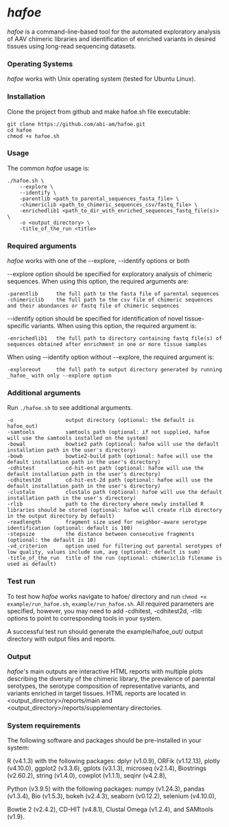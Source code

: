 # _hafoe_ 
_hafoe_ is a command-line-based tool for the automated exploratory analysis of AAV chimeric libraries and identification of enriched variants in desired tissues using long-read sequencing datasets.

### Operating Systems
_hafoe_ works with Unix operating system (tested for Ubuntu Linux).

### Installation
Clone the project from github and make hafoe.sh file executable:

```
git clone https://github.com/abi-am/hafoe.git
cd hafoe
chmod +x hafoe.sh
```

### Usage
The common _hafoe_ usage is:

```
./hafoe.sh \
    --explore \
    --identify \
    -parentlib <path_to_parental_sequences_fasta_file> \
    -chimericlib <path_to_chimeric_sequences_csv/fastq_file> \
    -enrichedlib1 <path_to_dir_with_enriched_sequences_fastq_file(s)> \
    -o <output_directory> \
    -title_of_the_run <title> 
```

### Required arguments
_hafoe_ works with one of the --explore, --identify options or both

--explore option should be specified for exploratory analysis of chimeric sequences. When using this option, the required arguments are: 
```
-parentlib      the full path to the fasta file of parental sequences
-chimericlib    the full path to the csv file of chimeric sequences and their abundances or fastq file of chimeric sequences
```

--identify option should be specified for identification of novel tissue-specific variants. When using this option, the required argument is: 
```
-enrichedlib1   the full path to directory containing fastq file(s) of sequences obtained after enrichment in one or more tissue samples
```

When using --identify option without --explore, the required argument is:
```
-exploreout     the full path to output directory generated by running _hafoe_ with only --explore option
```

### Additional arguments
Run `./hafoe.sh` to see additional arguments.

```
-o                 output directory (optional: the default is hafoe_out)
-samtools          samtools path (optional: if not supplied, hafoe will use the samtools installed on the system)
-bowal             bowtie2 path (optional: hafoe will use the default installation path in the user's directory)
-bowb              bowtie2-build path (optional: hafoe will use the default installation path in the user's directory)
-cdhitest          cd-hit-est path (optional: hafoe will use the default installation path in the user's directory)
-cdhitest2d        cd-hit-est-2d path (optional: hafoe will use the default installation path in the user's directory)
-clustalo          clustalo path (optional: hafoe will use the default installation path in the user's directory)
-rlib              path to the directory where newly installed R libraries should be stored (optional: hafoe will create rlib directory in the output directory by default)
-readlength        fragment size used for neighbor-aware serotype identification (optional: default is 100)
-stepsize          the distance between consecutive fragments (optional: the default is 10)
-vd_criterion      option used for filtering out parental serotypes of low quality, values include sum, avg (optional: default is sum)
-title_of_the_run  title of the run (optional: chimericlib filename is used as default)
```

### Test run
To test how _hafoe_ works navigate to hafoe/ directory and run `chmod +x example/run_hafoe.sh`, `example/run_hafoe.sh`. All required parameters are specified, however, you may need to add -cdhitest, -cdhitest2d, -rlib options to point to corresponding tools in your system.

A successful test run should generate the example/hafoe_out/ output directory with output files and reports.

### Output
_hafoe_'s main outputs are interactive HTML reports with multiple plots describing the diversity of the chimeric library, the prevalence of parental serotypes, the serotype composition of representative variants, and variants enriched in target tissues. HTML reports are located in <output_directory>/reports/main and <output_directory>/reports/supplementary directories.

### System requirements
The following software and packages should be pre-installed in your system: 

R (v4.1.3) with the following packages:
dplyr (v1.0.9),
ORFik (v1.12.13),
plotly (v4.10.0),
ggplot2 (v3.3.6),
gplots (v3.1.3),
microseq (v2.1.4),
Biostrings (v2.60.2),
string (v1.4.0),
cowplot (v1.1.1),
seqinr (v4.2.8),

Python (v3.9.5) with the following packages: 
numpy (v1.24.3),
pandas (v1.3.4),
Bio (v1.5.3),
bokeh (v2.4.3),
seaborn (v0.12.2),
selenium (v4.10.0),

Bowtie 2 (v2.4.2), CD-HIT (v4.8.1), Clustal Omega (v1.2.4), and SAMtools (v1.9).
 
